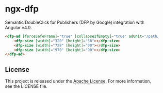 # ngx-dfp

Semantic DoubleClick for Publishers (DFP by Google) integration with Angular v4.0.

```HTML
<dfp-ad [forceSafeFrame]="true" [collapseIfEmpty]="true" adUnit="/path/to/my/ad-unit">
    <dfp-size [width]="320" [height]="50"></dfp-size>
    <dfp-size [width]="728" [height]="90"></dfp-size>
    <dfp-size [width]="970" [height]="90"></dfp-size>
</dfp-ad>
```
## License

This project is released under the [Apache
License](https://www.apache.org/licenses/LICENSE-2.0). For more information, see
the LICENSE file.